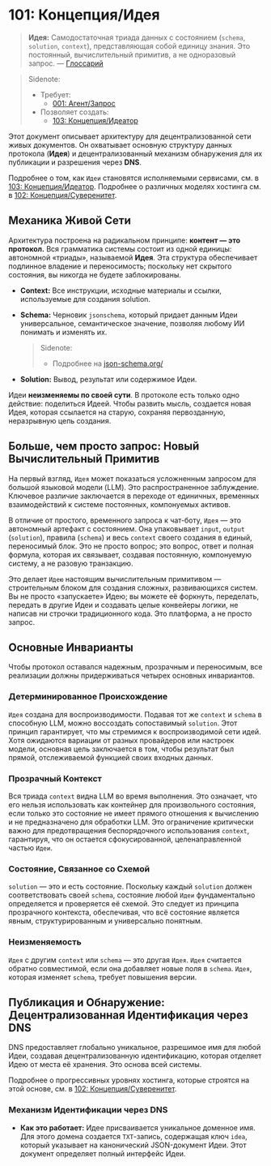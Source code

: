 # 101: Концепция/Идея

> **Идея:** Самодостаточная триада данных с состоянием (`schema`, `solution`, `context`), представляющая собой единицу знания. Это постоянный, вычислительный примитив, а не одноразовый запрос. — [Глоссарий](./000_glossary.md)

> Sidenote:
>
> - Требует:
>   - [001: Агент/Запрос](./001_agent_request.md)
> - Позволяет создать:
>   - [103: Концепция/Идеатор](./103_concept_ideator.md)

Этот документ описывает архитектуру для децентрализованной сети живых документов. Он охватывает основную структуру данных протокола (**Идея**) и децентрализованный механизм обнаружения для их публикации и разрешения через **DNS**.

Подробнее о том, как `Идеи` становятся исполняемыми сервисами, см. в [103: Концепция/Идеатор](./103_concept_ideator.md). Подробнее о различных моделях хостинга см. в [102: Концепция/Суверенитет](./102_concept_sovereignty.md).

## Механика Живой Сети

Архитектура построена на радикальном принципе: **контент — это протокол.** Вся грамматика системы состоит из одной единицы: автономной «триады», называемой **Идея**. Эта структура обеспечивает подлинное владение и переносимость; поскольку нет скрытого состояния, вы никогда не будете заблокированы.

- **Context:** Все инструкции, исходные материалы и ссылки, используемые для создания solution.
- **Schema:** Черновик `jsonschema`, который придает данным Идеи универсальное, семантическое значение, позволяя любому ИИ понимать и изменять их.

  > Sidenote:
  >
  > - Подробнее на [json-schema.org/](https://json-schema.org/)

- **Solution:** Вывод, результат или содержимое Идеи.

Идеи **неизменяемы по своей сути**. В протоколе есть только одно действие: поделиться Идеей. Чтобы развить мысль, создается новая Идея, которая ссылается на старую, сохраняя первозданную, неразрывную цепь создания.

## Больше, чем просто запрос: Новый Вычислительный Примитив

На первый взгляд, `Идея` может показаться усложненным запросом для большой языковой модели (LLM). Это распространенное заблуждение. Ключевое различие заключается в переходе от единичных, временных взаимодействий к системе постоянных, компонуемых активов.

В отличие от простого, временного запроса к чат-боту, `Идея` — это автономный артефакт с состоянием. Она упаковывает `input`, `output` (`solution`), правила (`schema`) и весь `context` своего создания в единый, переносимый блок. Это не просто вопрос; это вопрос, ответ и полная формула, которая их связывает, создавая постоянную, компонуемую систему, а не разовую транзакцию.

Это делает `Идею` настоящим вычислительным примитивом — строительным блоком для создания сложных, развивающихся систем. Вы не просто «запускаете» Идею; вы можете её форкнуть, переделать, передать в другие Идеи и создавать целые конвейеры логики, не написав ни строчки традиционного кода. Это платформа, а не просто запрос.

## Основные Инварианты

Чтобы протокол оставался надежным, прозрачным и переносимым, все реализации должны придерживаться четырех основных инвариантов.

### Детерминированное Происхождение

`Идея` создана для воспроизводимости. Подавая тот же `context` и `schema` в способную LLM, можно воссоздать сопоставимый `solution`. Этот принцип гарантирует, что мы стремимся к воспроизводимой сети идей. Хотя ожидаются вариации от разных провайдеров или настроек модели, основная цель заключается в том, чтобы результат был прямой, отслеживаемой функцией своих входных данных.

### Прозрачный Контекст

Вся триада `context` видна LLM во время выполнения. Это означает, что его нельзя использовать как контейнер для произвольного состояния, если только это состояние не имеет прямого отношения к вычислению и не предназначено для обработки LLM. Это ограничение критически важно для предотвращения беспорядочного использования `context`, гарантируя, что он остается сфокусированной, целенаправленной частью `Идеи`.

### Состояние, Связанное со Схемой

`solution` — это и есть состояние. Поскольку каждый `solution` должен соответствовать своей `schema`, состояние любой `Идеи` фундаментально определяется и проверяется её схемой. Это следует из принципа прозрачного контекста, обеспечивая, что всё состояние является явным, структурированным и универсально понятным.

### Неизменяемость

`Идея` с другим `context` или `schema` — это другая `Идея`. `Идея` считается обратно совместимой, если она добавляет новые поля в `schema`. `Идея`, которая изменяет `schema`, требует повышения версии.

## Публикация и Обнаружение: Децентрализованная Идентификация через DNS

DNS предоставляет глобально уникальное, разрешимое имя для любой Идеи, создавая децентрализованную идентификацию, которая отделяет Идею от места её хранения. Это основа всей системы.

Подробнее о прогрессивных уровнях хостинга, которые строятся на этой основе, см. в [102: Концепция/Суверенитет](./102_concept_sovereignty.md).

### Механизм Идентификации через DNS

- **Как это работает:** Идее присваивается уникальное доменное имя. Для этого домена создается `TXT`-запись, содержащая ключ `idea`, который указывает на канонический JSON-документ Идеи. Этот документ определяет полный интерфейс Идеи.